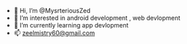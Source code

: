 - 👋 Hi, I’m @MysrteriousZed
- 👀 I’m interested in android development ,  web devlopment
- 🌱 I’m currently learning app devlopment
- 📫 zeelmistry60@gmail.com

<!---
MysrteriousZed/MysrteriousZed is a ✨ special ✨ repository because its `README.md` (this file) appears on your GitHub profile.
You can click the Preview link to take a look at your changes.
--->
